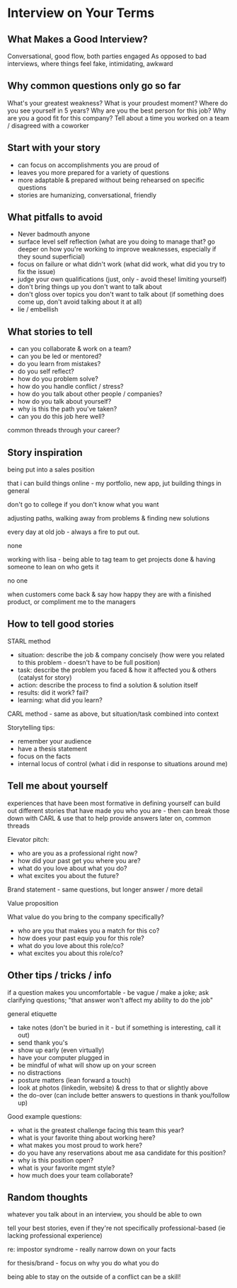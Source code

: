 # Interview on Your Terms

## What Makes a Good Interview?

Conversational, good flow, both parties engaged
As opposed to bad interviews, where things feel fake, intimidating, awkward

## Why common questions only go so far

What's your greatest weakness?
What is your proudest moment?
Where do you see yourself in 5 years?
Why are you the best person for this job?
Why are you a good fit for this company?
Tell about a time you worked on a team / disagreed with a coworker

## Start with your story

- can focus on accomplishments you are proud of
- leaves you more prepared for a variety of questions
- more adaptable & prepared without being rehearsed on specific questions
- stories are humanizing, conversational, friendly

## What pitfalls to avoid

- Never badmouth anyone
- surface level self reflection (what are you doing to manage that? go deeper on how you're working to improve weaknesses, especially if they sound superficial)
- focus on failure or what didn't work (what did work, what did you try to fix the issue)
- judge your own qualifications (just, only - avoid these! limiting yourself)
- don't bring things up you don't want to talk about
- don't gloss over topics you don't want to talk about (if something does come up, don't avoid talking about it at all)
- lie / embellish

## What stories to tell

- can you collaborate & work on a team?
- can you be led or mentored?
- do you learn from mistakes?
- do you self reflect?
- how do you problem solve?
- how do you handle conflict / stress?
- how do you talk about other people / companies?
- how do you talk about yourself?
- why is this the path you've taken?
- can you do this job here well?

common threads through your career?

## Story inspiration

being put into a sales position

that i can build things online - my portfolio, new app, jut building things in general

don't go to college if you don't know what you want

adjusting paths, walking away from problems & finding new solutions

every day at old job - always a fire to put out.

none

working with lisa - being able to tag team to get projects done & having someone to lean on who gets it

no one

when customers come back & say how happy they are with a finished product, or compliment me to the managers

## How to tell good stories

STARL method

- situation: describe the job & company concisely (how were you related to this problem - doesn't have to be full position)
- task: describe the problem you faced & how it affected you & others (catalyst for story)
- action: describe the process to find a solution & solution itself
- results: did it work? fail?
- learning: what did you learn?

CARL method - same as above, but situation/task combined into context

Storytelling tips:

- remember your audience
- have a thesis statement
- focus on the facts
- internal locus of control (what i did in response to situations around me)

## Tell me about yourself

experiences that have been most formative in defining yourself
can build out different stories that have made you who you are - then can break those down with CARL & use that to help provide answers later on, common threads

Elevator pitch:

- who are you as a professional right now?
- how did your past get you where you are?
- what do you love about what you do?
- what excites you about the future?

Brand statement - same questions, but longer answer / more detail

Value proposition

What value do you bring to the company specifically?

- who are you that makes you a match for this co?
- how does your past equip you for this role?
- what do you love about this role/co?
- what excites you about this role/co?

## Other tips / tricks / info

if a question makes you uncomfortable - be vague / make a joke; ask clarifying questions; "that answer won't affect my ability to do the job"

general etiquette

- take notes (don't be buried in it - but if something is interesting, call it out)
- send thank you's
- show up early (even virtually)
- have your computer plugged in
- be mindful of what will show up on your screen
- no distractions
- posture matters (lean forward a touch)
- look at photos (linkedin, website) & dress to that or slightly above
- the do-over (can include better answers to questions in thank you/follow up)

Good example questions:

- what is the greatest challenge facing this team this year?
- what is your favorite thing about working here?
- what makes you most proud to work here?
- do you have any reservations about me asa candidate for this position?
- why is this position open?
- what is your favorite mgmt style?
- how much does your team collaborate?

## Random thoughts

whatever you talk about in an interview, you should be able to own

tell your best stories, even if they're not specifically professional-based (ie lacking professional experience)

re: impostor syndrome - really narrow down on your facts

for thesis/brand - focus on why you do what you do

being able to stay on the outside of a conflict can be a skill!
